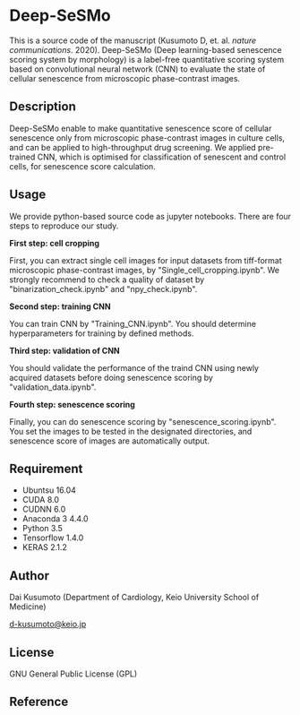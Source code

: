 # Deep-SeSMo

This is a source code of the manuscript (Kusumoto D, et. al. *nature communications*. 2020).
Deep-SeSMo (Deep learning-based senescence scoring system by morphology) is a label-free quantitative scoring system based on convolutional neural network (CNN) to evaluate the state of cellular senescence from microscopic phase-contrast images.

## Description

Deep-SeSMo enable to make quantitative senescence score of cellular senescence only from microscopic phase-contrast images in culture cells, and can be applied to high-throughput drug screening. We applied pre-trained CNN, which is optimised for classification of senescent and control cells, for senescence score calculation.

## Usage

We provide python-based source code as jupyter notebooks.
There are four steps to reproduce our study.



**First step: cell cropping**

First, you can extract single cell images for input datasets from tiff-format microscopic phase-contrast images, by "Single_cell_cropping.ipynb". We strongly recommend to check a quality of dataset by "binarization_check.ipynb" and "npy_check.ipynb". 

**Second step: training CNN**

You can train CNN by "Training_CNN.ipynb". You should determine hyperparameters for training by defined methods.

**Third step: validation of CNN**

You should validate the performance of the traind CNN using newly acquired datasets before doing senescence scoring  by "validation_data.ipynb". 

**Fourth step: senescence scoring**

Finally, you can do senescence scoring by "senescence_scoring.ipynb". You set the images to be tested in the designated directories, and senescence score of  images are automatically output.



## Requirement
- Ubuntsu 16.04
- CUDA 8.0
- CUDNN 6.0
- Anaconda 3 4.4.0
- Python 3.5
- Tensorflow 1.4.0
- KERAS 2.1.2



## Author

Dai Kusumoto (Department of Cardiology, Keio University School of Medicine)

d-kusumoto@keio.jp

## License
GNU General Public License (GPL)

## Reference


